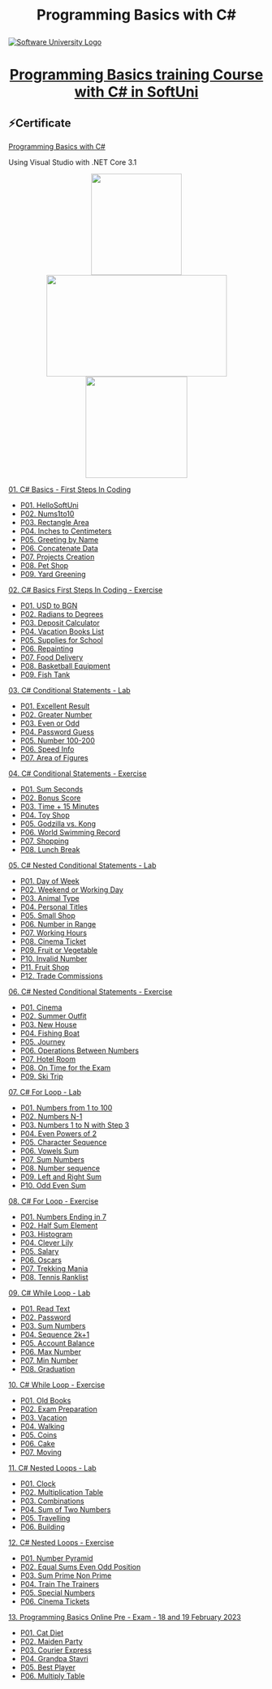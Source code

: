 # <p align="center"> Programming Basics with C# <p>

<a href="https://softuni.bg/trainings/courses" rel="Courses"><img src="https://softuni.bg/content/images/svg-logos/software-university-logo.svg?sanitize=true" alt="Software University Logo"></a>
# <p align="center"> <a href="https://softuni.bg/trainings/3989/programming-basics-with-csharp-january-2023"> Programming Basics training Course with C# in SoftUni </a><p>

## ⚡Certificate
<a href="https://softuni.bg/certificates/details/158366/caa45081" > Programming Basics with C# </a>

Using Visual Studio with .NET Core 3.1 

<p align="center"> <img src="https://seeklogo.com/images/C/c-sharp-c-logo-02F17714BA-seeklogo.com.png" width="178" height="200"> <img src="https://1000logos.net/wp-content/uploads/2023/04/Visual-Studio-logo.png" width="355" height="200"> <img src="https://upload.wikimedia.org/wikipedia/commons/e/ee/.NET_Core_Logo.svg" width="200" height="200"> <p>
   
<a href="https://github.com/Peshote/Programming-Basics-with-CSharp/tree/main/01.%20CSharpBasics-FirstStepsInCoding"> 01. C# Basics - First Steps In Coding </a>
   * <a href="https://github.com/Peshote/Programming-Basics-with-CSharp/blob/main/01.%20CSharpBasics-FirstStepsInCoding/P01.HelloSoftUni/Program.cs"> P01. HelloSoftUni </a>
   * <a href="https://github.com/Peshote/Programming-Basics-with-CSharp/blob/main/01.%20CSharpBasics-FirstStepsInCoding/P02.Nums1to10/Program.cs"> P02. Nums1to10 </a>
   * <a href="https://github.com/Peshote/Programming-Basics-with-CSharp/blob/main/01.%20CSharpBasics-FirstStepsInCoding/P03.Rectangle%20Area/Program.cs"> P03. Rectangle Area </a>
   * <a href="https://github.com/Peshote/Programming-Basics-with-CSharp/blob/main/01.%20CSharpBasics-FirstStepsInCoding/P04.Inches%20to%20Centimeters/Program.cs"> P04. Inches to Centimeters </a>
   * <a href="https://github.com/Peshote/Programming-Basics-with-CSharp/blob/main/01.%20CSharpBasics-FirstStepsInCoding/P05.%20Greeting%20by%20Name/Program.cs"> P05. Greeting by Name </a>
   * <a href="https://github.com/Peshote/Programming-Basics-with-CSharp/blob/main/01.%20CSharpBasics-FirstStepsInCoding/P06.%20Concatenate%20Data/Program.cs"> P06. Concatenate Data </a>
   * <a href="https://github.com/Peshote/Programming-Basics-with-CSharp/blob/main/01.%20CSharpBasics-FirstStepsInCoding/P07.%20Projects%20Creation/Program.cs"> P07. Projects Creation </a>
   * <a href="https://github.com/Peshote/Programming-Basics-with-CSharp/blob/main/01.%20CSharpBasics-FirstStepsInCoding/P08.%20Pet%20Shop/Program.cs"> P08. Pet Shop </a>
   * <a href="https://github.com/Peshote/Programming-Basics-with-CSharp/blob/main/01.%20CSharpBasics-FirstStepsInCoding/P09.%20Yard%20Greening/Program.cs"> P09. Yard Greening </a>

   
<a href="https://github.com/Peshote/Programming-Basics-with-CSharp/tree/main/02.%20CSharpBasics-FirstStepsInCoding-Exercise"> 02. C# Basics First Steps In Coding - Exercise </a>
   * <a href="https://github.com/Peshote/Programming-Basics-with-CSharp/blob/main/02.%20CSharpBasics-FirstStepsInCoding-Exercise/P01.%20USD%20to%20BGN/Program.cs"> P01. USD to BGN </a>
   * <a href="https://github.com/Peshote/Programming-Basics-with-CSharp/blob/main/02.%20CSharpBasics-FirstStepsInCoding-Exercise/P02.%20Radians%20to%20Degrees/Program.cs"> P02. Radians to Degrees </a>
   * <a href="https://github.com/Peshote/Programming-Basics-with-CSharp/blob/main/02.%20CSharpBasics-FirstStepsInCoding-Exercise/P03.%20Deposit%20Calculator/Program.cs"> P03. Deposit Calculator </a>
   * <a href="https://github.com/Peshote/Programming-Basics-with-CSharp/blob/main/02.%20CSharpBasics-FirstStepsInCoding-Exercise/P04.%20Vacation%20Books%20List/Program.cs"> P04. Vacation Books List </a>
   * <a href="https://github.com/Peshote/Programming-Basics-with-CSharp/blob/main/02.%20CSharpBasics-FirstStepsInCoding-Exercise/P05.%20Supplies%20for%20School/Program.cs"> P05. Supplies for School </a>
   * <a href="https://github.com/Peshote/Programming-Basics-with-CSharp/blob/main/02.%20CSharpBasics-FirstStepsInCoding-Exercise/P06.%20Repainting/Program.cs"> P06. Repainting </a>
   * <a href="https://github.com/Peshote/Programming-Basics-with-CSharp/blob/main/02.%20CSharpBasics-FirstStepsInCoding-Exercise/P07.%20Food%20Delivery/Program.cs"> P07. Food Delivery </a>
   * <a href="https://github.com/Peshote/Programming-Basics-with-CSharp/blob/main/02.%20CSharpBasics-FirstStepsInCoding-Exercise/P08.%20Basketball%20Equipment/Program.cs"> P08. Basketball Equipment </a>
   * <a href="https://github.com/Peshote/Programming-Basics-with-CSharp/blob/main/02.%20CSharpBasics-FirstStepsInCoding-Exercise/P09.%20Fish%20Tank/Program.cs"> P09. Fish Tank </a>
   
<a href="https://github.com/Peshote/Programming-Basics-with-CSharp/tree/main/03.%20CSharp-Conditional-Statements-Lab"> 03. C# Conditional Statements - Lab </a>
   * <a href="https://github.com/Peshote/Programming-Basics-with-CSharp/blob/main/03.%20CSharp-Conditional-Statements-Lab/P01.%20Excellent%20Result/Program.cs"> P01. Excellent Result </a>
   * <a href="https://github.com/Peshote/Programming-Basics-with-CSharp/blob/main/03.%20CSharp-Conditional-Statements-Lab/P02.%20Greater%20Number/Program.cs"> P02. Greater Number </a>
   * <a href="https://github.com/Peshote/Programming-Basics-with-CSharp/blob/main/03.%20CSharp-Conditional-Statements-Lab/P03.%20Even%20or%20Odd/Program.cs"> P03. Even or Odd </a>
   * <a href="https://github.com/Peshote/Programming-Basics-with-CSharp/blob/main/03.%20CSharp-Conditional-Statements-Lab/P04.%20Password%20Guess/Program.cs"> P04. Password Guess </a>
   * <a href="https://github.com/Peshote/Programming-Basics-with-CSharp/blob/main/03.%20CSharp-Conditional-Statements-Lab/P05.%20Number%20100-200/Program.cs"> P05. Number 100-200 </a>
   * <a href="https://github.com/Peshote/Programming-Basics-with-CSharp/blob/main/03.%20CSharp-Conditional-Statements-Lab/P06.%20Speed%20Info/Program.cs"> P06. Speed Info </a>
   * <a href="https://github.com/Peshote/Programming-Basics-with-CSharp/blob/main/03.%20CSharp-Conditional-Statements-Lab/P07.%20Area%20of%20Figures/Program.cs"> P07. Area of Figures </a>
   
<a href="https://github.com/Peshote/Programming-Basics-with-CSharp/tree/main/04.%20CSharp-Conditional-Statements-Exercise"> 04. C# Conditional Statements - Exercise </a>
   * <a href="https://github.com/Peshote/Programming-Basics-with-CSharp/blob/main/04.%20CSharp-Conditional-Statements-Exercise/P01.%20Sum%20Seconds/Program.cs"> P01. Sum Seconds </a>
   * <a href="https://github.com/Peshote/Programming-Basics-with-CSharp/blob/main/04.%20CSharp-Conditional-Statements-Exercise/P02.%20Bonus%20Score/Program.cs"> P02. Bonus Score </a>
   * <a href="https://github.com/Peshote/Programming-Basics-with-CSharp/blob/main/04.%20CSharp-Conditional-Statements-Exercise/P03.%20Time%20%2B%2015%20Minutes/Program.cs"> P03. Time + 15 Minutes </a>
   * <a href="https://github.com/Peshote/Programming-Basics-with-CSharp/blob/main/04.%20CSharp-Conditional-Statements-Exercise/P04.%20Toy%20Shop/Program.cs"> P04. Toy Shop </a>
   * <a href="https://github.com/Peshote/Programming-Basics-with-CSharp/blob/main/04.%20CSharp-Conditional-Statements-Exercise/P05.%20Godzilla%20vs.%20Kong/Program.cs"> P05. Godzilla vs. Kong </a>
   * <a href="https://github.com/Peshote/Programming-Basics-with-CSharp/blob/main/04.%20CSharp-Conditional-Statements-Exercise/P06.%20World%20Swimming%20Record/Program.cs"> P06. World Swimming Record </a>
   * <a href="https://github.com/Peshote/Programming-Basics-with-CSharp/blob/main/04.%20CSharp-Conditional-Statements-Exercise/P07.%20Shopping/Program.cs"> P07. Shopping </a>
   * <a href="https://github.com/Peshote/Programming-Basics-with-CSharp/blob/main/04.%20CSharp-Conditional-Statements-Exercise/P08.%20Lunch%20Break/Program.cs"> P08. Lunch Break </a>
   
<a href="https://github.com/Peshote/Programming-Basics-with-CSharp/tree/main/05.%20CSharp-Nested-Conditional-Statements-Lab"> 05. C# Nested Conditional Statements - Lab </a>
   * <a href="https://github.com/Peshote/Programming-Basics-with-CSharp/blob/main/05.%20CSharp-Nested-Conditional-Statements-Lab/P01.%20Day%20of%20Week/Program.cs"> P01. Day of Week </a>
   * <a href="https://github.com/Peshote/Programming-Basics-with-CSharp/blob/main/05.%20CSharp-Nested-Conditional-Statements-Lab/P02.Weekend%20or%20Working%20Day/Program.cs"> P02. Weekend or Working Day </a>
   * <a href="https://github.com/Peshote/Programming-Basics-with-CSharp/blob/main/05.%20CSharp-Nested-Conditional-Statements-Lab/P03.%20Animal%20Type/Program.cs"> P03. Animal Type </a>
   * <a href="https://github.com/Peshote/Programming-Basics-with-CSharp/blob/main/05.%20CSharp-Nested-Conditional-Statements-Lab/P04.%20Personal%20Titles/Program.cs"> P04. Personal Titles </a>
   * <a href="https://github.com/Peshote/Programming-Basics-with-CSharp/blob/main/05.%20CSharp-Nested-Conditional-Statements-Lab/P05.%20Small%20Shop/Program.cs"> P05. Small Shop </a>
   * <a href="https://github.com/Peshote/Programming-Basics-with-CSharp/blob/main/05.%20CSharp-Nested-Conditional-Statements-Lab/P06.%20Number%20in%20Range/Program.cs"> P06. Number in Range </a>
   * <a href="https://github.com/Peshote/Programming-Basics-with-CSharp/blob/main/05.%20CSharp-Nested-Conditional-Statements-Lab/P07.Working%20Hours/Program.cs"> P07. Working Hours </a>
   * <a href="https://github.com/Peshote/Programming-Basics-with-CSharp/blob/main/05.%20CSharp-Nested-Conditional-Statements-Lab/P08.Cinema%20Ticket/Program.cs"> P08. Cinema Ticket </a>
   * <a href="https://github.com/Peshote/Programming-Basics-with-CSharp/blob/main/05.%20CSharp-Nested-Conditional-Statements-Lab/P09.%20Fruit%20or%20Vegetable/Program.cs"> P09. Fruit or Vegetable </a>
   * <a href="https://github.com/Peshote/Programming-Basics-with-CSharp/blob/main/05.%20CSharp-Nested-Conditional-Statements-Lab/P10.%20Invalid%20Number/Program.cs"> P10. Invalid Number </a>
   * <a href="https://github.com/Peshote/Programming-Basics-with-CSharp/blob/main/05.%20CSharp-Nested-Conditional-Statements-Lab/P11.%20Fruit%20Shop/Program.cs"> P11. Fruit Shop </a>
   * <a href="https://github.com/Peshote/Programming-Basics-with-CSharp/blob/main/05.%20CSharp-Nested-Conditional-Statements-Lab/P12.%20Trade%20Commissions/Program.cs"> P12. Trade Commissions </a>
   
<a href="https://github.com/Peshote/Programming-Basics-with-CSharp/tree/main/06.%20CSharp-Nested-Conditional-Statements-%D0%95xercise"> 06. C# Nested Conditional Statements - Еxercise </a>
   * <a href="https://github.com/Peshote/Programming-Basics-with-CSharp/blob/main/06.%20CSharp-Nested-Conditional-Statements-%D0%95xercise/P01.%20Cinema/Program.cs"> P01. Cinema </a>
   * <a href="https://github.com/Peshote/Programming-Basics-with-CSharp/blob/main/06.%20CSharp-Nested-Conditional-Statements-%D0%95xercise/P02.%20Summer%20Outfit/Program.cs"> P02. Summer Outfit </a>
   * <a href="https://github.com/Peshote/Programming-Basics-with-CSharp/blob/main/06.%20CSharp-Nested-Conditional-Statements-%D0%95xercise/P03.%20New%20House/Program.cs"> P03. New House </a>
   * <a href="https://github.com/Peshote/Programming-Basics-with-CSharp/blob/main/06.%20CSharp-Nested-Conditional-Statements-%D0%95xercise/P04.%20Fishing%20Boat/Program.cs"> P04. Fishing Boat </a>
   * <a href="https://github.com/Peshote/Programming-Basics-with-CSharp/blob/main/06.%20CSharp-Nested-Conditional-Statements-%D0%95xercise/P05.%20Journey/Program.cs"> P05. Journey </a>
   * <a href="https://github.com/Peshote/Programming-Basics-with-CSharp/blob/main/06.%20CSharp-Nested-Conditional-Statements-%D0%95xercise/P06.%20Operations%20Between%20Numbers/Program.cs"> P06. Operations Between Numbers </a>
   * <a href="https://github.com/Peshote/Programming-Basics-with-CSharp/blob/main/06.%20CSharp-Nested-Conditional-Statements-%D0%95xercise/P07.%20Hotel%20Room/Program.cs"> P07. Hotel Room </a>
   * <a href="https://github.com/Peshote/Programming-Basics-with-CSharp/blob/main/06.%20CSharp-Nested-Conditional-Statements-%D0%95xercise/P08.%20On%20Time%20for%20the%20Exam/Program.cs"> P08. On Time for the Exam </a>
   * <a href="https://github.com/Peshote/Programming-Basics-with-CSharp/blob/main/06.%20CSharp-Nested-Conditional-Statements-%D0%95xercise/P09.%20Ski%20Trip/Program.cs"> P09. Ski Trip </a>
   
<a href="https://github.com/Peshote/Programming-Basics-with-CSharp/tree/main/07.%20CSharp-For-Loop-Lab"> 07. C# For Loop - Lab </a>
   * <a href="https://github.com/Peshote/Programming-Basics-with-CSharp/blob/main/07.%20CSharp-For-Loop-Lab/P01.%20Numbers%20from%201%20to%20100/Program.cs"> P01. Numbers from 1 to 100 </a>
   * <a href="https://github.com/Peshote/Programming-Basics-with-CSharp/blob/main/07.%20CSharp-For-Loop-Lab/P02.%20Numbers%20N-1/Program.cs"> P02. Numbers N-1 </a>
   * <a href="https://github.com/Peshote/Programming-Basics-with-CSharp/blob/main/07.%20CSharp-For-Loop-Lab/P03.%20Numbers%201%20to%20N%20with%20Step%203/Program.cs"> P03. Numbers 1 to N with Step 3 </a>
   * <a href="https://github.com/Peshote/Programming-Basics-with-CSharp/blob/main/07.%20CSharp-For-Loop-Lab/P04.%20Even%20Powers%20of%202/Program.cs"> P04. Even Powers of 2 </a>
   * <a href="https://github.com/Peshote/Programming-Basics-with-CSharp/blob/main/07.%20CSharp-For-Loop-Lab/P05.%20Character%20Sequence/Program.cs"> P05. Character Sequence </a>
   * <a href="https://github.com/Peshote/Programming-Basics-with-CSharp/blob/main/07.%20CSharp-For-Loop-Lab/P06.%20Vowels%20Sum/Program.cs"> P06. Vowels Sum </a>
   * <a href="https://github.com/Peshote/Programming-Basics-with-CSharp/blob/main/07.%20CSharp-For-Loop-Lab/P07.%20Sum%20Numbers/Program.cs"> P07. Sum Numbers </a>
   * <a href="https://github.com/Peshote/Programming-Basics-with-CSharp/blob/main/07.%20CSharp-For-Loop-Lab/P08.%20Number%20sequence/Program.cs"> P08. Number sequence </a>
   * <a href="https://github.com/Peshote/Programming-Basics-with-CSharp/blob/main/07.%20CSharp-For-Loop-Lab/P09.%20Left%20and%20Right%20Sum/Program.cs"> P09. Left and Right Sum </a>
   * <a href="https://github.com/Peshote/Programming-Basics-with-CSharp/blob/main/07.%20CSharp-For-Loop-Lab/P10.%20Odd%20Even%20Sum/Program.cs"> P10. Odd Even Sum </a>
   
<a href="https://github.com/Peshote/Programming-Basics-with-CSharp/tree/main/08.%20CSharp-For-Loop-Exercise"> 08. C# For Loop - Exercise </a>
   * <a href="https://github.com/Peshote/Programming-Basics-with-CSharp/blob/main/08.%20CSharp-For-Loop-Exercise/P01.%20Numbers%20Ending%20in%207/Program.cs"> P01. Numbers Ending in 7 </a>
   * <a href="https://github.com/Peshote/Programming-Basics-with-CSharp/blob/main/08.%20CSharp-For-Loop-Exercise/P02.%20Half%20Sum%20Element/Program.cs"> P02. Half Sum Element </a>
   * <a href="https://github.com/Peshote/Programming-Basics-with-CSharp/blob/main/08.%20CSharp-For-Loop-Exercise/P03.%20Histogram/Program.cs"> P03. Histogram </a>
   * <a href="https://github.com/Peshote/Programming-Basics-with-CSharp/blob/main/08.%20CSharp-For-Loop-Exercise/P04.%20Clever%20Lily/Program.cs"> P04. Clever Lily </a>
   * <a href="https://github.com/Peshote/Programming-Basics-with-CSharp/blob/main/08.%20CSharp-For-Loop-Exercise/P05.%20Salary/Program.cs"> P05. Salary </a>
   * <a href="https://github.com/Peshote/Programming-Basics-with-CSharp/blob/main/08.%20CSharp-For-Loop-Exercise/P06.%20Oscars/Program.cs"> P06. Oscars </a>
   * <a href="https://github.com/Peshote/Programming-Basics-with-CSharp/blob/main/08.%20CSharp-For-Loop-Exercise/P07.%20Trekking%20Mania/Program.cs"> P07. Trekking Mania </a>
   * <a href="https://github.com/Peshote/Programming-Basics-with-CSharp/blob/main/08.%20CSharp-For-Loop-Exercise/P08.%20Tennis%20Ranklist/Program.cs"> P08. Tennis Ranklist </a>
   
<a href="https://github.com/Peshote/Programming-Basics-with-CSharp/tree/main/09.%20CSharp-While-Loop-Lab"> 09. C# While Loop - Lab </a>
   * <a href="https://github.com/Peshote/Programming-Basics-with-CSharp/blob/main/09.%20CSharp-While-Loop-Lab/P01.%20Read%20Text/Program.cs"> P01. Read Text </a>
   * <a href="https://github.com/Peshote/Programming-Basics-with-CSharp/blob/main/09.%20CSharp-While-Loop-Lab/P02.%20Password/Program.cs"> P02. Password </a>
   * <a href="https://github.com/Peshote/Programming-Basics-with-CSharp/blob/main/09.%20CSharp-While-Loop-Lab/P03.%20Sum%20Numbers/Program.cs"> P03. Sum Numbers </a>
   * <a href="https://github.com/Peshote/Programming-Basics-with-CSharp/blob/main/09.%20CSharp-While-Loop-Lab/P04.%20Sequence%202k%2B1/Program.cs"> P04. Sequence 2k+1 </a>
   * <a href="https://github.com/Peshote/Programming-Basics-with-CSharp/blob/main/09.%20CSharp-While-Loop-Lab/P05.%20Account%20Balance/Program.cs"> P05. Account Balance </a>
   * <a href="https://github.com/Peshote/Programming-Basics-with-CSharp/blob/main/09.%20CSharp-While-Loop-Lab/P06.%20Max%20Number/Program.cs"> P06. Max Number </a>
   * <a href="https://github.com/Peshote/Programming-Basics-with-CSharp/blob/main/09.%20CSharp-While-Loop-Lab/P07.%20Min%20Number/Program.cs"> P07. Min Number </a>
   * <a href="https://github.com/Peshote/Programming-Basics-with-CSharp/blob/main/09.%20CSharp-While-Loop-Lab/P08.%20Graduation/Program.cs"> P08. Graduation </a>
   
<a href="https://github.com/Peshote/Programming-Basics-with-CSharp/tree/main/10.%20CSharp-While-Loop-Exercise"> 10. C# While Loop - Exercise </a>
   * <a href="https://github.com/Peshote/Programming-Basics-with-CSharp/blob/main/10.%20CSharp-While-Loop-Exercise/P01.%20Old%20Books/Program.cs"> P01. Old Books </a>
   * <a href="https://github.com/Peshote/Programming-Basics-with-CSharp/blob/main/10.%20CSharp-While-Loop-Exercise/P02.%20Exam%20Preparation/Program.cs"> P02. Exam Preparation </a>
   * <a href="https://github.com/Peshote/Programming-Basics-with-CSharp/blob/main/10.%20CSharp-While-Loop-Exercise/P03.%20Vacation/Program.cs"> P03. Vacation </a>
   * <a href="https://github.com/Peshote/Programming-Basics-with-CSharp/blob/main/10.%20CSharp-While-Loop-Exercise/P04.%20Walking/Program.cs"> P04. Walking </a>
   * <a href="https://github.com/Peshote/Programming-Basics-with-CSharp/blob/main/10.%20CSharp-While-Loop-Exercise/P05.%20Coins/Program.cs"> P05. Coins </a>
   * <a href="https://github.com/Peshote/Programming-Basics-with-CSharp/blob/main/10.%20CSharp-While-Loop-Exercise/P06.%20Cake/Program.cs"> P06. Cake </a>
   * <a href="https://github.com/Peshote/Programming-Basics-with-CSharp/blob/main/10.%20CSharp-While-Loop-Exercise/P07.%20Moving/Program.cs"> P07. Moving </a>
   
<a href="https://github.com/Peshote/Programming-Basics-with-CSharp/tree/main/11.%20CSharp-Nested-Loops-Lab"> 11. C# Nested Loops - Lab </a>
   * <a href="https://github.com/Peshote/Programming-Basics-with-CSharp/blob/main/11.%20CSharp-Nested-Loops-Lab/P01.%20Clock/Program.cs"> P01. Clock </a>
   * <a href="https://github.com/Peshote/Programming-Basics-with-CSharp/blob/main/11.%20CSharp-Nested-Loops-Lab/P02.%20Multiplication%20Table/Program.cs"> P02. Multiplication Table </a>
   * <a href="https://github.com/Peshote/Programming-Basics-with-CSharp/blob/main/11.%20CSharp-Nested-Loops-Lab/P03.%20Combinations/Program.cs"> P03. Combinations </a>
   * <a href="https://github.com/Peshote/Programming-Basics-with-CSharp/blob/main/11.%20CSharp-Nested-Loops-Lab/P04.%20Sum%20of%20Two%20Numbers/Program.cs"> P04. Sum of Two Numbers </a>
   * <a href="https://github.com/Peshote/Programming-Basics-with-CSharp/blob/main/11.%20CSharp-Nested-Loops-Lab/P05.%20Travelling/Program.cs"> P05. Travelling </a>
   * <a href="https://github.com/Peshote/Programming-Basics-with-CSharp/blob/main/11.%20CSharp-Nested-Loops-Lab/P06.%20Building/Program.cs"> P06. Building </a>
   
<a href="https://github.com/Peshote/Programming-Basics-with-CSharp/tree/main/12.%20CSharp-Nested-Loops-Exercise"> 12. C# Nested Loops - Exercise </a>
   * <a href="https://github.com/Peshote/Programming-Basics-with-CSharp/blob/main/12.%20CSharp-Nested-Loops-Exercise/P01.%20Number%20Pyramid/Program.cs"> P01. Number Pyramid </a>
   * <a href="https://github.com/Peshote/Programming-Basics-with-CSharp/blob/main/12.%20CSharp-Nested-Loops-Exercise/P02.%20Equal%20Sums%20Even%20Odd%20Position/Program.cs"> P02. Equal Sums Even Odd Position </a>
   * <a href="https://github.com/Peshote/Programming-Basics-with-CSharp/blob/main/12.%20CSharp-Nested-Loops-Exercise/P03.%20Sum%20Prime%20Non%20Prime/Program.cs"> P03. Sum Prime Non Prime </a>
   * <a href="https://github.com/Peshote/Programming-Basics-with-CSharp/blob/main/12.%20CSharp-Nested-Loops-Exercise/P04.%20Train%20The%20Trainers/Program.cs"> P04. Train The Trainers </a>
   * <a href="https://github.com/Peshote/Programming-Basics-with-CSharp/blob/main/12.%20CSharp-Nested-Loops-Exercise/P05.%20Special%20Numbers/Program.cs"> P05. Special Numbers </a>
   * <a href="https://github.com/Peshote/Programming-Basics-with-CSharp/blob/main/12.%20CSharp-Nested-Loops-Exercise/P06.%20Cinema%20Tickets/Program.cs"> P06. Cinema Tickets </a>

<a href="https://github.com/Peshote/Programming-Basics-with-CSharp/tree/main/13.%20Programming%20Basics%20Online%20Pre%20-%20Exam%20-%2018%20and%2019%20February%202023"> 13. Programming Basics Online Pre - Exam - 18 and 19 February 2023 </a>
   * <a href="https://github.com/Peshote/Programming-Basics-with-CSharp/blob/main/13.%20Programming%20Basics%20Online%20Pre%20-%20Exam%20-%2018%20and%2019%20February%202023/P01.%20Cat%20Diet/Program.cs"> P01. Cat Diet </a>
   * <a href="https://github.com/Peshote/Programming-Basics-with-CSharp/blob/main/13.%20Programming%20Basics%20Online%20Pre%20-%20Exam%20-%2018%20and%2019%20February%202023/P02.%20Maiden%20Party/Program.cs"> P02. Maiden Party </a>
   * <a href="https://github.com/Peshote/Programming-Basics-with-CSharp/blob/main/13.%20Programming%20Basics%20Online%20Pre%20-%20Exam%20-%2018%20and%2019%20February%202023/P03.%20Courier%20Express/Program.cs"> P03. Courier Express </a>
   * <a href="https://github.com/Peshote/Programming-Basics-with-CSharp/blob/main/13.%20Programming%20Basics%20Online%20Pre%20-%20Exam%20-%2018%20and%2019%20February%202023/P04.%20Grandpa%20Stavri/Program.cs"> P04. Grandpa Stavri </a>
   * <a href="https://github.com/Peshote/Programming-Basics-with-CSharp/blob/main/13.%20Programming%20Basics%20Online%20Pre%20-%20Exam%20-%2018%20and%2019%20February%202023/P05.%20Best%20Player/Program.cs"> P05. Best Player </a>
   * <a href="https://github.com/Peshote/Programming-Basics-with-CSharp/blob/main/13.%20Programming%20Basics%20Online%20Pre%20-%20Exam%20-%2018%20and%2019%20February%202023/P06.%20Multiply%20Table/Program.cs"> P06. Multiply Table </a>
